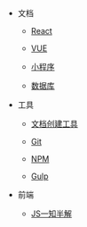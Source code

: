 * 文档

  * [React](Note/React/README.md)

  * [VUE](Note/vue/README.md)

  * [小程序](Note/小程序/README.md)

  * [数据库](Note/SQL/README.md)


* 工具

  * [文档创建工具](Note/tools/doc.md)

  * [Git](Note/tools/git.md) 

  * [NPM](Note/tools/npm.md)

  * [Gulp](Note/tools/gulp.md)

* 前端

  * [JS一知半解](前端/JS.md)